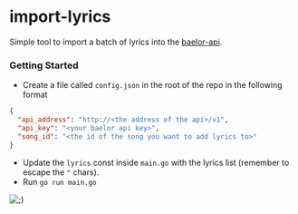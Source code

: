 import-lyrics
===

Simple tool to import a batch of lyrics into the [baelor-api](https://github.com/baelorswift/api).

### Getting Started

- Create a file called `config.json` in the root of the repo in the following format
``` json
{
  "api_address": "http://<the address of the api>/v1",
  "api_key": "<your baelor api key>",
  "song_id": "<the id of the song you want to add lyrics to>"
}
```
- Update the `lyrics` const inside `main.go` with the lyrics list (remember to escape the `"` chars).
- Run `go run main.go`

![;)](https://chandeww.files.wordpress.com/2015/02/whatgif.gif)

